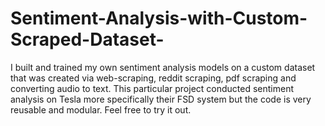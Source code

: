 # Sentiment-Analysis-with-Custom-Scraped-Dataset-
I built and trained my own sentiment analysis models on a custom dataset that was created via web-scraping, reddit scraping, pdf scraping and converting audio to text. This particular project conducted sentiment analysis on Tesla more specifically their FSD system but the code is very reusable and modular. Feel free to try it out.
